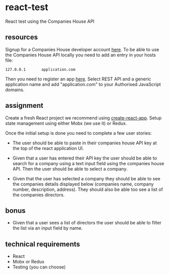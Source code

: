 # react-test
React test using the Companies House API

## resources
Signup for a Companies House developer account [here](https://developer.companieshouse.gov.uk). To be able to use the Companies House API locally you need to add an entry in your hosts file:

```
127.0.0.1       application.com
```

Then you need to register an app [here](https://developer.companieshouse.gov.uk/developer/applications/register). Select REST API and a generic application name and add "application.com" to your Authorised JavaScript domains.


## assignment

Create a fresh React project we recommend using [create-react-app](https://github.com/facebook/create-react-app). Setup state management using either Mobx (we use it) or Redux. 

Once the initial setup is done you need to complete a few user stories:

+ The user should be able to paste in their companies house API key at the top of the react application UI.

+ Given that a user has entered their API key the user should be able to search for a company using a text input field using the companies house API. Then the user should be able to select a company.

+ Given that the user has selected a company they should be able to see the companies details displayed below (companies name, company number, description, address). They should also be able too see a list of the companies directors.

## bonus

+ Given that a user sees a list of directors the user should be able to filter the list via an input field by name.

## technical requirements
+ React
+ Mobx or Redux
+ Testing (you can choose)
